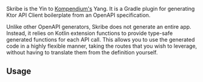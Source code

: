 Skribe is the Yin to [Kompendium's](https://bkbn.gitbook.io/kompendium) Yang.  It is a Gradle plugin for 
generating Ktor API Client boilerplate from an OpenAPI specification.  

Unlike other OpenAPI generators, Skribe does not generate an entire app.  Instead, it relies on Kotlin extension
functions to provide type-safe generated functions for each API call.  This allows you to use the generated code
in a highly flexible manner, taking the routes that you wish to leverage, without having to translate them from 
the definition yourself.

## Usage

